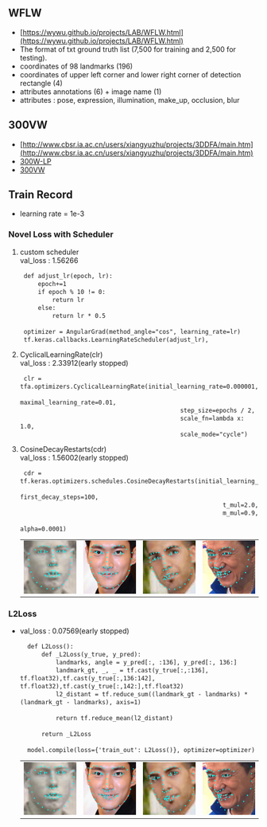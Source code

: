 ## WFLW
- [https://wywu.github.io/projects/LAB/WFLW.html](https://wywu.github.io/projects/LAB/WFLW.html)   
- The format of txt ground truth list (7,500 for training and 2,500 for testing).
- coordinates of 98 landmarks (196)
- coordinates of upper left corner and lower right corner of detection rectangle (4)
- attributes annotations (6) + image name (1)
- attributes : pose, expression, illumination, make_up, occlusion, blur

## 300VW
- [http://www.cbsr.ia.ac.cn/users/xiangyuzhu/projects/3DDFA/main.htm](http://www.cbsr.ia.ac.cn/users/xiangyuzhu/projects/3DDFA/main.htm)  
- [300W-LP](https://drive.google.com/file/d/0B7OEHD3T4eCkVGs0TkhUWFN6N1k/view?usp=sharing&resourcekey=0-WT5tO4TOCbNZY6r6z6WmOA)
- [300VW](https://ibug.doc.ic.ac.uk/resources/300-VW/)



## Train Record
- learning rate = 1e-3

### Novel Loss with Scheduler
1. custom scheduler  
val_loss : 1.56266

        def adjust_lr(epoch, lr):
            epoch+=1
            if epoch % 10 != 0:
                return lr
            else:
                return lr * 0.5

        optimizer = AngularGrad(method_angle="cos", learning_rate=lr)
        tf.keras.callbacks.LearningRateScheduler(adjust_lr),


2. CyclicalLearningRate(clr)  
val_loss  : 2.33912(early stopped)

        clr = tfa.optimizers.CyclicalLearningRate(initial_learning_rate=0.000001,
                                                    maximal_learning_rate=0.01,
                                                    step_size=epochs / 2,
                                                    scale_fn=lambda x: 1.0,
                                                    scale_mode="cycle")

3. CosineDecayRestarts(cdr)  
val_loss : 1.56002(early stopped)

        cdr = tf.keras.optimizers.schedules.CosineDecayRestarts(initial_learning_rate=lr,
                                                                first_decay_steps=100,
                                                                t_mul=2.0,
                                                                m_mul=0.9,
                                                                alpha=0.0001)


    <table border="0">
    <tr>
    <td>
    <img src="./68pts/epochs/epoch_0.png" width="100%" />
    </td>
    <td>
    <img src="./68pts/epochs/epoch_1.png" width="100%" />
    </td>
    <td>
    <img src="./68pts/epochs/epoch_2.png" width="100%" />
    </td>
    <td>
    <img src="./68pts/epochs/epoch_3.png" width="100%" />
    </td>
    </tr>
    </table>

### L2Loss
- val_loss : 0.07569(early stopped)

        def L2Loss():
            def _L2Loss(y_true, y_pred):
                landmarks, angle = y_pred[:, :136], y_pred[:, 136:]
                landmark_gt, _, _ = tf.cast(y_true[:,:136], tf.float32),tf.cast(y_true[:,136:142], tf.float32),tf.cast(y_true[:,142:],tf.float32)
                l2_distant = tf.reduce_sum((landmark_gt - landmarks) * (landmark_gt - landmarks), axis=1)
                
                return tf.reduce_mean(l2_distant)

            return _L2Loss

        model.compile(loss={'train_out': L2Loss()}, optimizer=optimizer)

    <table border="0">
    <tr>
    <td>
    <img src="./68pts/epochs/L2_epoch_0.png" width="100%" />
    </td>
    <td>
    <img src="./68pts/epochs/L2_epoch_1.png" width="100%" />
    </td>
    <td>
    <img src="./68pts/epochs/L2_epoch_2.png" width="100%" />
    </td>
    <td>
    <img src="./68pts/epochs/L2_epoch_3.png" width="100%" />
    </td>
    </tr>
    </table>